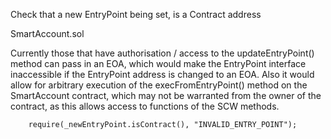 Check that a new EntryPoint being set, is a Contract address

SmartAccount.sol

Currently those that have authorisation / access to the updateEntryPoint() method can pass in an EOA, which would make the EntryPoint interface inaccessible if the EntryPoint address is changed to an EOA. Also it would allow for arbitrary execution of the execFromEntryPoint() method on the SmartAccount contract, which may not be warranted from the owner of the contract, as this allows access to functions of the SCW methods.

        require(_newEntryPoint.isContract(), "INVALID_ENTRY_POINT");
